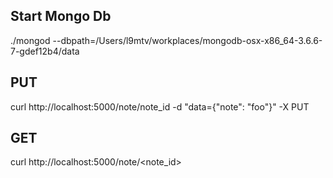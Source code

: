 
## Start Mongo Db

./mongod --dbpath=/Users/l9mtv/workplaces/mongodb-osx-x86_64-3.6.6-7-gdef12b4/data

## PUT

curl http://localhost:5000/note/note_id -d "data={\"note\": \"foo\"}" -X PUT

## GET

curl http://localhost:5000/note/<note_id>